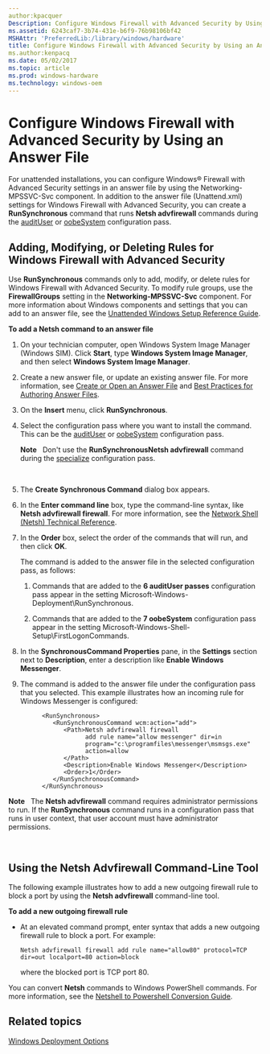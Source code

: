 ```yaml
---
author:kpacquer
Description: Configure Windows Firewall with Advanced Security by Using an Answer File
ms.assetid: 6243caf7-3b74-431e-b6f9-76b98106bf42
MSHAttr: 'PreferredLib:/library/windows/hardware'
title: Configure Windows Firewall with Advanced Security by Using an Answer File
ms.author:kenpacq
ms.date: 05/02/2017
ms.topic: article
ms.prod: windows-hardware
ms.technology: windows-oem
---
```


# Configure Windows Firewall with Advanced Security by Using an Answer File


For unattended installations, you can configure Windows® Firewall with Advanced Security settings in an answer file by using the Networking-MPSSVC-Svc component. In addition to the answer file (Unattend.xml) settings for Windows Firewall with Advanced Security, you can create a **RunSynchronous** command that runs **Netsh advfirewall** commands during the [auditUser](audituser.md) or [oobeSystem](oobesystem.md) configuration pass.

## <span id="Adding__Modifying__or_Deleting_Rules_for_Windows_Firewall_with_Advanced_Security"></span><span id="adding__modifying__or_deleting_rules_for_windows_firewall_with_advanced_security"></span><span id="ADDING__MODIFYING__OR_DELETING_RULES_FOR_WINDOWS_FIREWALL_WITH_ADVANCED_SECURITY"></span>Adding, Modifying, or Deleting Rules for Windows Firewall with Advanced Security


Use **RunSynchronous** commands only to add, modify, or delete rules for Windows Firewall with Advanced Security. To modify rule groups, use the **FirewallGroups** setting in the **Networking-MPSSVC-Svc** component. For more information about Windows components and settings that you can add to an answer file, see the [Unattended Windows Setup Reference Guide](http://go.microsoft.com/fwlink/?LinkId=206281).

**To add a Netsh command to an answer file**

1.  On your technician computer, open Windows System Image Manager (Windows SIM). Click **Start**, type **Windows System Image Manager**, and then select **Windows System Image Manager**.

2.  Create a new answer file, or update an existing answer file. For more information, see [Create or Open an Answer File](https://msdn.microsoft.com/library/windows/hardware/dn915085) and [Best Practices for Authoring Answer Files](https://msdn.microsoft.com/library/windows/hardware/dn915073).

3.  On the **Insert** menu, click **RunSynchronous**.

4.  Select the configuration pass where you want to install the command. This can be the [auditUser](audituser.md) or [oobeSystem](oobesystem.md) configuration pass.

    **Note**  
    Don't use the **RunSynchronousNetsh advfirewall** command during the [specialize](specialize.md) configuration pass.

     

5.  The **Create Synchronous Command** dialog box appears.

6.  In the **Enter command line** box, type the command-line syntax, like **Netsh advfirewall firewall**. For more information, see the [Network Shell (Netsh) Technical Reference](http://go.microsoft.com/fwlink/?LinkId=234733).

7.  In the **Order** box, select the order of the commands that will run, and then click **OK**.

    The command is added to the answer file in the selected configuration pass, as follows:

    1.  Commands that are added to the **6 auditUser passes** configuration pass appear in the setting Microsoft-Windows-Deployment\\RunSynchronous.

    2.  Commands that are added to the **7 oobeSystem** configuration pass appear in the setting Microsoft-Windows-Shell-Setup\\FirstLogonCommands.

8.  In the **SynchronousCommand Properties** pane, in the **Settings** section next to **Description**, enter a description like **Enable Windows Messenger**.

9.  The command is added to the answer file under the configuration pass that you selected. This example illustrates how an incoming rule for Windows Messenger is configured:

    ```
          <RunSynchronous>
             <RunSynchronousCommand wcm:action="add">
                <Path>Netsh advfirewall firewall 
                      add rule name="allow messenger" dir=in 
                      program="c:\programfiles\messenger\msmsgs.exe"
                      action=allow
                </Path>
                <Description>Enable Windows Messenger</Description>
                <Order>1</Order>
             </RunSynchronousCommand>
          </RunSynchronous>
    ```

**Note**  
The **Netsh advfirewall** command requires administrator permissions to run. If the **RunSynchronous** command runs in a configuration pass that runs in user context, that user account must have administrator permissions.

 

## <span id="Using_the_Netsh_Advfirewall_Command-Line_Tool"></span><span id="using_the_netsh_advfirewall_command-line_tool"></span><span id="USING_THE_NETSH_ADVFIREWALL_COMMAND-LINE_TOOL"></span>Using the Netsh Advfirewall Command-Line Tool


The following example illustrates how to add a new outgoing firewall rule to block a port by using the **Netsh advfirewall** command-line tool.

**To add a new outgoing firewall rule**

-   At an elevated command prompt, enter syntax that adds a new outgoing firewall rule to block a port. For example:

    ```
    Netsh advfirewall firewall add rule name="allow80" protocol=TCP
    dir=out localport=80 action=block
    ```

    where the blocked port is TCP port 80.

You can convert **Netsh** commands to Windows PowerShell commands. For more information, see the [Netshell to Powershell Conversion Guide](http://go.microsoft.com/fwlink/?LinkId=234734).

## <span id="related_topics"></span>Related topics


[Windows Deployment Options](windows-deployment-options.md)

 

 






